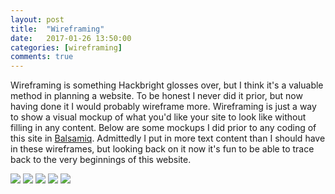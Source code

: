 ```yaml
---
layout: post
title:  "Wireframing"
date:   2017-01-26 13:50:00
categories: [wireframing]
comments: true
---
```


Wireframing is something Hackbright glosses over, but I think it's a valuable method in planning a website. To be honest I never did it prior, but now having done it I would probably wireframe more. Wireframing is just a way to show a visual mockup of what you'd like your site to look like without filling in any content. Below are some mockups I did prior to any coding of this site in [Balsamiq][balsamiq]. Admittedly I put in more text content than I should have in these wireframes, but looking back on it now it's fun to be able to trace back to the very beginnings of this website.

<img src="{{url}}/images/mockup1.png" class="img-responsive" />

<img src="{{url}}/images/mockup2.png" class="img-responsive" />

<img src="{{url}}/images/mockup3.png" class="img-responsive" />

<img src="{{url}}/images/mockup4.png" class="img-responsive" />

<img src="{{url}}/images/mockup5.png" class="img-responsive" />

[balsamiq]: https://balsamiq.com/
